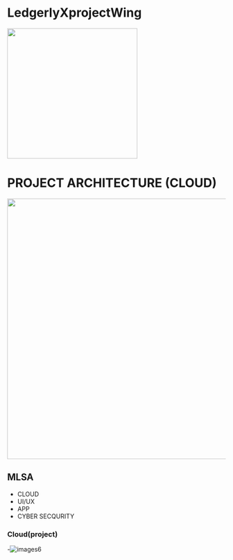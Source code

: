 # LedgerlyXprojectWing

<img src="https://github.com/user-attachments/assets/2ed977a1-f6da-48f6-9412-f8cb5412a8a7" width="300" />

# PROJECT ARCHITECTURE (CLOUD)

<img src="https://github.com/user-attachments/assets/373d6857-c452-44d3-90f6-090236fa53bf" width="600" />
<br>



## MLSA

- CLOUD
- UI/UX
- APP
- CYBER SECQURITY
### Cloud(project)
-![images6](https://github.com/user-attachments/assets/597b1705-180d-4478-a921-05f0b5d4fde8)
